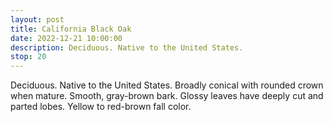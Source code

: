 ```yaml
---
layout: post
title: California Black Oak
date: 2022-12-21 10:00:00
description: Deciduous. Native to the United States.
stop: 20
---
```

Deciduous. Native to the United States. Broadly conical with rounded crown when mature. Smooth, gray-brown bark. Glossy leaves have deeply cut and parted lobes. Yellow to red-brown fall color.
